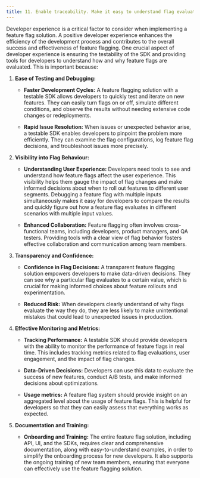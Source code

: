 ```yaml
---
title: 11. Enable traceability. Make it easy to understand flag evaluation.
---
```


Developer experience is a critical factor to consider when implementing a feature flag solution. A positive developer experience enhances the efficiency of the development process and contributes to the overall success and effectiveness of feature flagging. One crucial aspect of developer experience is ensuring the testability of the SDK and providing tools for developers to understand how and why feature flags are evaluated. This is important because:

1. **Ease of Testing and Debugging:**

   - **Faster Development Cycles:** A feature flagging solution with a testable SDK allows developers to quickly test and iterate on new features. They can easily turn flags on or off, simulate different conditions, and observe the results without needing extensive code changes or redeployments.

   - **Rapid Issue Resolution:** When issues or unexpected behavior arise, a testable SDK enables developers to pinpoint the problem more efficiently. They can examine the flag configurations, log feature flag decisions, and troubleshoot issues more precisely.

2. **Visibility into Flag Behaviour:**

   - **Understanding User Experience:** Developers need tools to see and understand how feature flags affect the user experience. This visibility helps them gauge the impact of flag changes and make informed decisions about when to roll out features to different user segments. Debugging a feature flag with multiple inputs simultaneously makes it easy for developers to compare the results and quickly figure out how a feature flag evaluates in different scenarios with multiple input values.

   - **Enhanced Collaboration:** Feature flagging often involves cross-functional teams, including developers, product managers, and QA testers. Providing tools with a clear view of flag behavior fosters effective collaboration and communication among team members.

3. **Transparency and Confidence:**

   - **Confidence in Flag Decisions:** A transparent feature flagging solution empowers developers to make data-driven decisions. They can see why a particular flag evaluates to a certain value, which is crucial for making informed choices about feature rollouts and experimentation.

   - **Reduced Risk:** When developers clearly understand of why flags evaluate the way they do, they are less likely to make unintentional mistakes that could lead to unexpected issues in production.

4. **Effective Monitoring and Metrics:**

   - **Tracking Performance:** A testable SDK should provide developers with the ability to monitor the performance of feature flags in real time. This includes tracking metrics related to flag evaluations, user engagement, and the impact of flag changes.

   - **Data-Driven Decisions:** Developers can use this data to evaluate the success of new features, conduct A/B tests, and make informed decisions about optimizations.

   - **Usage metrics:** A feature flag system should provide insight on an aggregated level about the usage of feature flags. This is helpful for developers so that they can easily assess that everything works as expected. 

5. **Documentation and Training:**

   - **Onboarding and Training:** The entire feature flag solution, including API, UI, and the SDKs, requires clear and comprehensive documentation, along with easy-to-understand examples, in order to simplify the onboarding process for new developers. It also supports the ongoing training of new team members, ensuring that everyone can effectively use the feature flagging solution.
